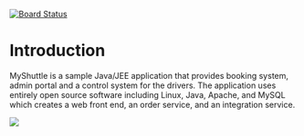 [![Board Status](https://dev.azure.com/kastacho-Garage/23298d33-24f5-4421-b679-582f2bad3b9d/c5e10be5-4d83-4f9d-8fa7-56dc39723fbf/_apis/work/boardbadge/3d1fa0d0-eb20-4618-96ae-fdaece5fec7f)](https://dev.azure.com/kastacho-Garage/23298d33-24f5-4421-b679-582f2bad3b9d/_boards/board/t/c5e10be5-4d83-4f9d-8fa7-56dc39723fbf/Microsoft.RequirementCategory)
# Introduction

MyShuttle is a sample Java/JEE application that provides booking system, admin portal and a control system for the drivers. The application uses entirely open source software including Linux, Java, Apache, and MySQL which creates a web front end, an order service, and an integration service.

![](https://vstsdemodata.visualstudio.com/aa2f337f-2dbf-4700-88e5-bf4f57f49cc6/_api/_versioncontrol/itemContent?repositoryId=14c9c1ce-2de9-4198-a252-3caca0305407&path=%2F1.png&version=GBmaster&contentOnly=true&__v=5)  

